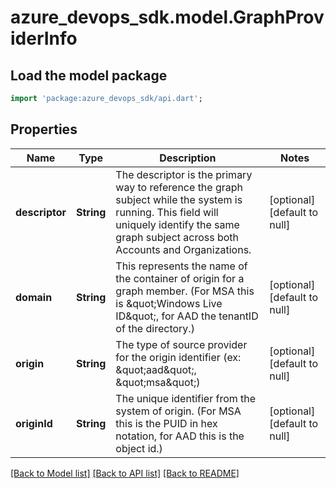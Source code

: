 # azure_devops_sdk.model.GraphProviderInfo

## Load the model package
```dart
import 'package:azure_devops_sdk/api.dart';
```

## Properties
Name | Type | Description | Notes
------------ | ------------- | ------------- | -------------
**descriptor** | **String** | The descriptor is the primary way to reference the graph subject while the system is running. This field will uniquely identify the same graph subject across both Accounts and Organizations. | [optional] [default to null]
**domain** | **String** | This represents the name of the container of origin for a graph member. (For MSA this is \&quot;Windows Live ID\&quot;, for AAD the tenantID of the directory.) | [optional] [default to null]
**origin** | **String** | The type of source provider for the origin identifier (ex: \&quot;aad\&quot;, \&quot;msa\&quot;) | [optional] [default to null]
**originId** | **String** | The unique identifier from the system of origin. (For MSA this is the PUID in hex notation, for AAD this is the object id.) | [optional] [default to null]

[[Back to Model list]](../README.md#documentation-for-models) [[Back to API list]](../README.md#documentation-for-api-endpoints) [[Back to README]](../README.md)


